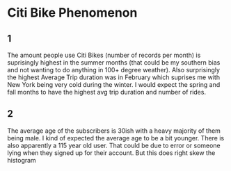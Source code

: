 # Citi Bike Phenomenon
## 1
The amount people use Citi Bikes (number of records per month) is suprisingly highest in the summer months (that could be my southern bias and not wanting to do anything in 100+ degree weather). Also surprisingly the highest Average Trip duration was in February which suprises me with New York being very cold during the winter. I would expect the spring and fall months to have the highest avg trip duration and number of rides.

## 2
The average age of the subscribers is 30ish with a heavy majority of them being male. I kind of expected the average age to be a bit younger. There is also apparently a 115 year old user. That could be due to error or someone lying when they signed up for their account. But this does right skew the histogram

